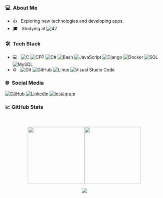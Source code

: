 <h3> 💻 &nbsp;About Me </h3>

- 👍 &nbsp; Exploring new technologies and developing apps.
- 🎓 &nbsp; Studying at ![42](https://img.shields.io/badge/-Ecole-111111?style=flat&logo=42)

<h3> 🛠 &nbsp;Tech Stack</h3>

- 💻 &nbsp;
  ![C](https://img.shields.io/badge/-C-111111?style=flat&logo=c)
  ![CPP](https://img.shields.io/badge/-C++-111111?style=flat&logo=cplusplus)
  ![C#](https://img.shields.io/badge/-C%23-239120?style=flat&logo=c-sharp&logoColor=white)
  ![Bash](https://img.shields.io/badge/-Bash-4EAA25?style=flat&logo=gnu-bash&logoColor=white)
  ![JavaScript](https://img.shields.io/badge/-JavaScript-F7DF1E?style=flat&logo=javascript&logoColor=black)
  ![Django](https://img.shields.io/badge/-Django-092E20?style=flat&logo=django&logoColor=white)
  ![Docker](https://img.shields.io/badge/-Docker-2496ED?style=flat&logo=docker&logoColor=white)
  ![SQL](https://img.shields.io/badge/-MSSQL-111111?style=flat&logo=sql)
  ![MySQL](https://img.shields.io/badge/-MySQL-4479A1?style=flat&logo=mysql&logoColor=white)
- ⚙️ &nbsp;
  ![Git](https://img.shields.io/badge/-Git-111111?style=flat&logo=git)
  ![GitHub](https://img.shields.io/badge/-GitHub-111111?style=flat&logo=github)
  ![Linux](https://img.shields.io/badge/-Linux-111111?style=flat&logo=linux&logoColor=ffffff)
  ![Visual Studio Code](https://img.shields.io/badge/-Visual%20Studio%20Code-111111?style=flat&logo=visual-studio-code&logoColor=007ACC)

<h3> 🌐 &nbsp;Social Media</h3>

[![GitHub](Icons/github.png)](https://github.com/erdem149)
[![LinkedIn](Icons/linkedin.png)](https://www.linkedin.com/in/erdem-yilmaz-6203b5224/)
[![Instagram](Icons/instagram.png)](https://www.instagram.com/erdem.yilmaz74/)
  
<h3>
&#x1f4c8; GitHub Stats 
</h3>
<br>
<p align="center">
<a href="https://github.com/erdem149"><img height="180em" src="https://github-readme-stats.vercel.app/api?username=eryilmaz1337&show_icons=true&theme=tokyonight&bg_color=0e1116" /><img height="180em" src="https://github-readme-stats-eight-theta.vercel.app/api/top-langs/?username=eryilmaz1337&theme=tokyonight&layout=compact&bg_color=0e1116" />
</p>
<p align="center">
    <a alt="Penguinlay's GitHub Profile Trophies" href="https://github.com/Penguinlay" rel="noreferrer" target="_blank">
        <img src="https://github-profile-trophy.vercel.app/?username=eryilmaz1337&theme=darkhub&column=-1">
    </a>
</p>
